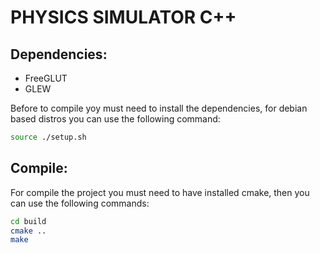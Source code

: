 # PHYSICS SIMULATOR C++

## Dependencies:
- FreeGLUT
- GLEW

Before to compile yoy must need to install the dependencies, for debian based distros you can use the following command:
```bash
source ./setup.sh
```

## Compile:

For compile the project you must need to have installed cmake, then you can use the following commands:

```bash
cd build
cmake ..
make
```
